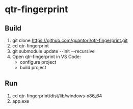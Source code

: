 # qtr-fingerprint
## Build
1. git clone https://github.com/quantori/qtr-fingerprint.git
2. cd qtr-fingerprint
3. git submodule update --init --recursive
4. Open qtr-fingerprint in VS Code:
   - configure project
   - build project
## Run
1. cd qtr-fingerprint/dist/lib/windows-x86_64
2. app.exe
